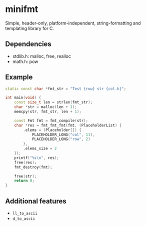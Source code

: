 # minifmt
Simple, header-only, platform-independent, string-formatting and templating library for C.

## Dependencies
- stdlib.h: malloc, free, realloc
- math.h: pow

## Example
```c++
static const char *fmt_str = "Test {row} str {col.h}";

int main(void) {
    const size_t len = strlen(fmt_str);
    char *str = malloc(len + 1);
    memcpy(str, fmt_str, len + 1);

    const Fmt fmt = fmt_compile(str);
    char *res = fmt_fmt_fmt(fmt, (PlaceholderList) {
        .elems = (Placeholder[]) {
            PLACEHOLDER_LONG("col", 11),
            PLACEHOLDER_LONG("row", 2)
        },
        .elems_size = 2
    });
    printf("%s\n", res);
    free(res);
    fmt_destroy(fmt);

    free(str);
    return 0;
}
```

## Additional features
- `ll_to_ascii`
- `d_to_ascii`